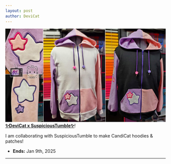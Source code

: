 ```yaml
---
layout: post
author: DeviCat
---
```


![](/img/DeviCatxSuspiciousTumble.jpg)
**[✨DeviCat x SuspiciousTumble✨](https://ko-fi.com/suspicioustumbleweed/shop/devicatcollab)**!

I am collaborating with SuspiciousTumble to make CandiCat hoodies & patches!


<!--card-->
- **Ends:** Jan 9th, 2025

---
